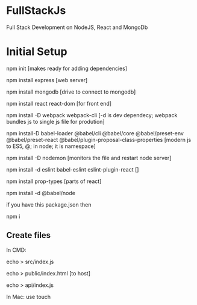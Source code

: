 # FullStackJs
Full Stack Development on NodeJS, React and MongoDb

# Initial Setup

npm init [makes ready for adding dependencies]

npm install express [web server]

npm install mongodb [drive to connect to mongodb]

npm install react react-dom [for front end]

npm install -D webpack webpack-cli [-d is dev dependecy; webpack bundles js to single js file for prodution]

npm install-D babel-loader @babel/cli @babel/core @babel/preset-env @babel/preset-react @babel/plugin-proposal-class-properties [modern js to ES5, @; in node; it is namespace]

npm install -D nodemon [monitors the file and restart node server]

npm install -d eslint babel-eslint eslint-plugin-react []

npm install prop-types [parts of react]

npm install -d @babel/node





if you have this package.json then

npm i





## Create files

In CMD:

echo > src/index.js

echo > public/index.html [to host]

echo > api/index.js

In Mac:
use touch

